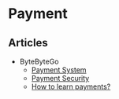 # Payment

<!--
Platforms

https://docs.malga.io
https://dev.iugu.com/docs
https://docs.yampi.com.br
https://docs.transfeera.dev
https://docs.dlocal.com

https://github.com/dlocal
https://github.com/jeny3g/paymee-pix-payments-node-nestjs
https://github.com/dsperax/pix-payment
https://github.com/VictorMagalhaesSales/microsservices-banks-parent
https://github.com/ivanmds/POC_EVENT_DRIVEN
https://github.com/tracontecnologia/ondw-2-server
-->

## Articles

- ByteByteGo
  - [Payment System](https://blog.bytebytego.com/p/payment-system)
  - [Payment Security](https://blog.bytebytego.com/p/payment-security)
  - [How to learn payments?](https://blog.bytebytego.com/p/how-to-learn-payments)

